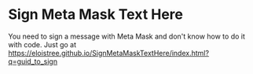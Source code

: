 # Sign Meta Mask Text Here
You need to sign a message with Meta Mask and don't know how to do it with code.
Just go at https://eloistree.github.io/SignMetaMaskTextHere/index.html?q=guid_to_sign
